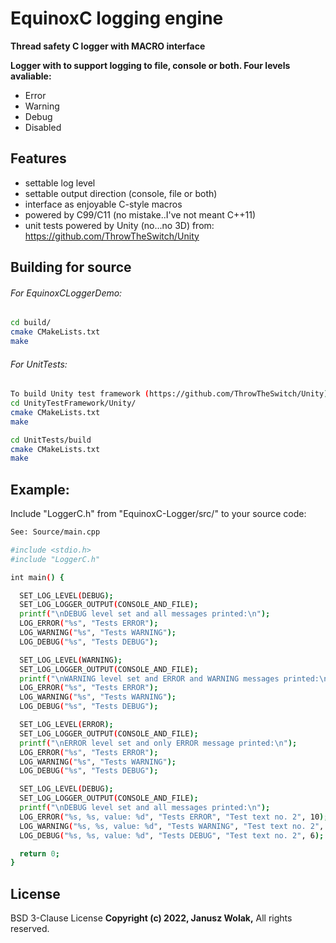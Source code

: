 # EquinoxC logging engine
**Thread safety C logger with MACRO interface**

**Logger with to support logging to file, console or both. Four levels avaliable:**
- Error 
- Warning
- Debug
- Disabled

## Features

- settable log level
- settable output direction (console, file or both)
- interface as enjoyable C-style macros
- powered by C99/C11 (no mistake..I've not meant C++11)
- unit tests powered by Unity (no...no 3D) from: https://github.com/ThrowTheSwitch/Unity


## Building for source

###### For EquinoxCLoggerDemo:

```sh
cd build/
cmake CMakeLists.txt
make
```

###### For UnitTests:

```sh
To build Unity test framework (https://github.com/ThrowTheSwitch/Unity)
cd UnityTestFramework/Unity/
cmake CMakeLists.txt
make

cd UnitTests/build
cmake CMakeLists.txt
make
```
## Example:

Include "LoggerC.h" from "EquinoxC-Logger/src/" to your source code:
```sh
See: Source/main.cpp
```
```sh
#include <stdio.h>
#include "LoggerC.h"

int main() {

  SET_LOG_LEVEL(DEBUG);
  SET_LOG_LOGGER_OUTPUT(CONSOLE_AND_FILE);
  printf("\nDEBUG level set and all messages printed:\n");
  LOG_ERROR("%s", "Tests ERROR");
  LOG_WARNING("%s", "Tests WARNING");
  LOG_DEBUG("%s", "Tests DEBUG");

  SET_LOG_LEVEL(WARNING);
  SET_LOG_LOGGER_OUTPUT(CONSOLE_AND_FILE);
  printf("\nWARNING level set and ERROR and WARNING messages printed:\n");
  LOG_ERROR("%s", "Tests ERROR");
  LOG_WARNING("%s", "Tests WARNING");
  LOG_DEBUG("%s", "Tests DEBUG");

  SET_LOG_LEVEL(ERROR);
  SET_LOG_LOGGER_OUTPUT(CONSOLE_AND_FILE);
  printf("\nERROR level set and only ERROR message printed:\n");
  LOG_ERROR("%s", "Tests ERROR");
  LOG_WARNING("%s", "Tests WARNING");
  LOG_DEBUG("%s", "Tests DEBUG");

  SET_LOG_LEVEL(DEBUG);
  SET_LOG_LOGGER_OUTPUT(CONSOLE_AND_FILE);
  printf("\nDEBUG level set and all messages printed:\n");
  LOG_ERROR("%s, %s, value: %d", "Tests ERROR", "Test text no. 2", 10);
  LOG_WARNING("%s, %s, value: %d", "Tests WARNING", "Test text no. 2", 8);
  LOG_DEBUG("%s, %s, value: %d", "Tests DEBUG", "Test text no. 2", 6);

  return 0;
}
```
## License

BSD 3-Clause License
**Copyright (c) 2022, Janusz Wolak,**
All rights reserved.



